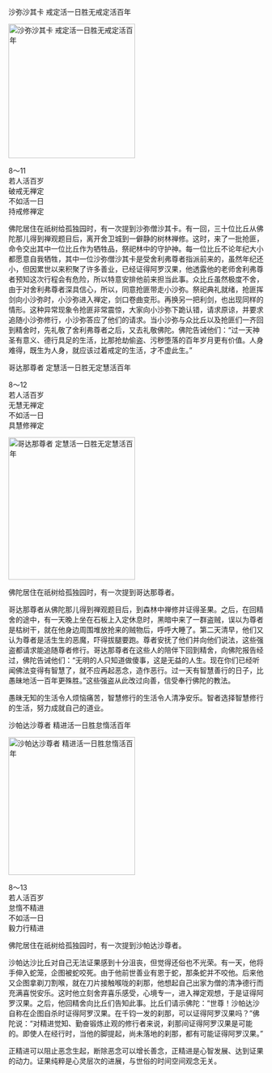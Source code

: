 沙弥沙其卡 戒定活一日胜无戒定活百年

<div class="e2">
<img src="images/fjj-38-2.jpg" width="250" height="265" alt="沙弥沙其卡 戒定活一日胜无戒定活百年"/>
<div>
 <p class="p13-5">8～11<br>
 若人活百岁<br>
 破戒无禅定<br>
 不如活一日<br>
 持戒修禅定</p> 
</div>
</div>



佛陀居住在祇树给孤独园时，有一次提到沙弥僧沙其卡。有一回，三十位比丘从佛陀那儿得到禅观题目后，离开舍卫城到一僻静的树林禅修。这时，来了一批抢匪，命令交出其中一位比丘作为牺牲品，祭祀林中的守护神。每一位比丘不论年纪大小都愿意自我牺牲，其中一位沙弥僧沙其卡是受舍利弗尊者指派前来的，虽然年纪还小，但因累世以来积聚了许多善业，已经证得阿罗汉果，他透露他的老师舍利弗尊者预知这次行程会有危险，所以特意安排他前来担当此事。众比丘虽然极度不舍，由于对舍利弗尊者深具信心，所以，同意抢匪带走小沙弥。祭祀典礼就绪，抢匪挥剑向小沙弥时，小沙弥进入禅定，剑口卷曲变形。再换另一把利剑，也出现同样的情形。这种异常现象令抢匪非常震惊，大家向小沙弥下跪认错，请求原谅，并要求追随小沙弥修行，小沙弥答应了他们的请求。当小沙弥与众比丘以及抢匪们一齐回到精舍时，先礼敬了舍利弗尊者之后，又去礼敬佛陀。佛陀告诫他们：“过一天神圣有意义、德行具足的生活，比那抢劫偷盗、污秽堕落的百年岁月更有价值。人身难得，既生为人身，就应该过着戒定的生活，才不虚此生。”

哥达那尊者 定慧活一日胜无定慧活百年

<div class="e2">
<div>
 <p class="p13-5">8～12<br>
 若人活百岁<br>
 无慧无禅定<br>
 不如活一日<br>
 具慧修禅定</p> 
</div>
<img src="images/fjj-38-1.jpg" width="250" height="281" alt="哥达那尊者 定慧活一日胜无定慧活百年"/>
</div>

佛陀居住在祇树给孤独园时，有一次提到哥达那尊者。

哥达那尊者从佛陀那儿得到禅观题目后，到森林中禅修并证得圣果。之后，在回精舍的途中，有一天晚上坐在石板上入定休息时，黑暗中来了一群盗贼，误以为尊者是枯树干，就在他身边周围堆放抢来的贼物后，呼呼大睡了。第二天清早，他们又认为尊者是活生生的恶魔，吓得拔腿要跑。尊者安抚了他们并向他们说法，这些强盗都请求能追随尊者修行。哥达那尊者在这些人的陪伴下回到精舍，向佛陀报告经过，佛陀告诫他们：“无明的人只知道做傻事，这是无益的人生。现在你们已经听闻佛法变得有智慧了，就不应再起恶念，造作恶行。过一天有智慧善行的日子，比愚昧地活一百年更殊胜。”这些强盗从此改过向善，信受奉行佛陀的教法。

愚昧无知的生活令人烦恼痛苦，智慧修行的生活令人清净安乐。智者选择智慧修行的生活，努力成就自己的道业。

沙帕达沙尊者 精进活一日胜怠惰活百年

<div class="e2">
<img src="images/fjj-38-3.jpg" width="250" height="272" alt="沙帕达沙尊者 精进活一日胜怠惰活百年"/>
<div>
 <p class="p13-5">8～13<br>
 若人活百岁<br>
 怠惰不精进<br>
 不如活一日<br>
 毅力行精进</p> 
</div>
</div>



佛陀居住在祇树给孤独园时，有一次提到沙帕达沙尊者。

沙帕达沙比丘对自己无法证果感到十分沮丧，但觉得还俗也不光荣。有一天，他将手伸入蛇笼，企图被蛇咬死。由于他前世善业有恩于蛇，那条蛇并不咬他。后来他又企图拿剃刀割喉，就在刀片接触喉咙的刹那，他想起自己出家为僧的清净德行而充满喜悦安乐。这时他立刻舍弃喜乐感受，心境专一，进入禅定观想，于是证得阿罗汉果。之后，他回精舍向比丘们告知此事。比丘们请示佛陀：“世尊！沙帕达沙自称在企图自杀时证得阿罗汉果。在千钧一发的刹那，可以证得阿罗汉果吗？”佛陀说：“对精进觉知、勤奋锻炼止观的修行者来说，刹那间证得阿罗汉果是可能的。即使人在经行时，当他的脚提起，尚未落地的刹那，都有可能证得阿罗汉果。”

正精进可以阻止恶念生起，断除恶念可以增长善念，正精进是心智发展、达到证果的动力。证果纯粹是心灵层次的进展，与世俗的时间空间观念无关。
